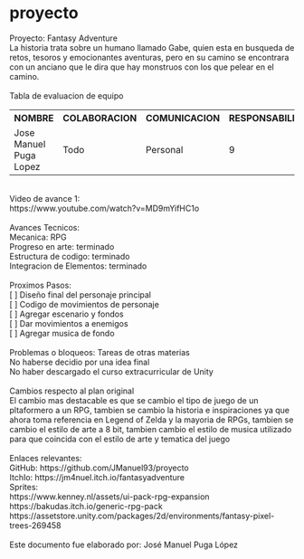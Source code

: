 # proyecto
Proyecto: Fantasy Adventure<br>
La historia trata sobre un humano llamado Gabe, quien esta en busqueda de retos, tesoros y emocionantes aventuras, pero en su camino se encontrara con un anciano que le dira que hay monstruos con los que pelear en el camino.<br>
<br>
Tabla de evaluacion de equipo<br>
<table>
  <tr>
    <th>NOMBRE</th>
    <th>COLABORACION</th>
    <th>COMUNICACION</th>
    <th>RESPONSABILIDAD</th>
  </tr>
  <tr>
    <td>Jose Manuel Puga Lopez</td>
    <td>Todo</td>
    <td>Personal</td>
    <td>9</td>
  </tr>
</table>
<br>
Video de avance 1:<br>
https://www.youtube.com/watch?v=MD9mYifHC1o<br>
<br>
Avances Tecnicos: <br>
Mecanica: RPG<br>
Progreso en arte: terminado<br>
Estructura de codigo: terminado<br>
Integracion de Elementos: terminado <br>
<br>
Proximos Pasos:<br>
[ ] Diseño final del personaje principal<br>
[ ] Codigo de movimientos de personaje<br>
[ ] Agregar escenario y fondos<br>
[ ] Dar movimientos a enemigos<br>
[ ] Agregar musica de fondo<br>
<br>
Problemas o bloqueos:
Tareas de otras materias<br>
No haberse decidio por una idea final<br>
No haber descargado el curso extracurricular de Unity<br>
<br>
Cambios respecto al plan original<br>
El cambio mas destacable es que se cambio el tipo de juego de un pltaformero a un RPG, tambien se cambio la historia e inspiraciones ya que ahora toma referencia en Legend of Zelda y la mayoria de RPGs, tambien se cambio el estilo de arte a 8 bit, tambien cambio el estilo de musica utilizado para que coincida con el estilo de arte y tematica del juego<br>
<br>
Enlaces relevantes: <br>
GitHub: https://github.com/JManuel93/proyecto <br>
ItchIo: https://jm4nuel.itch.io/fantasyadventure <br>
Sprites: <br>
https://www.kenney.nl/assets/ui-pack-rpg-expansion <br>
https://bakudas.itch.io/generic-rpg-pack <br>
https://assetstore.unity.com/packages/2d/environments/fantasy-pixel-trees-269458 <br>
<br>
Este documento fue elaborado por: José Manuel Puga López
